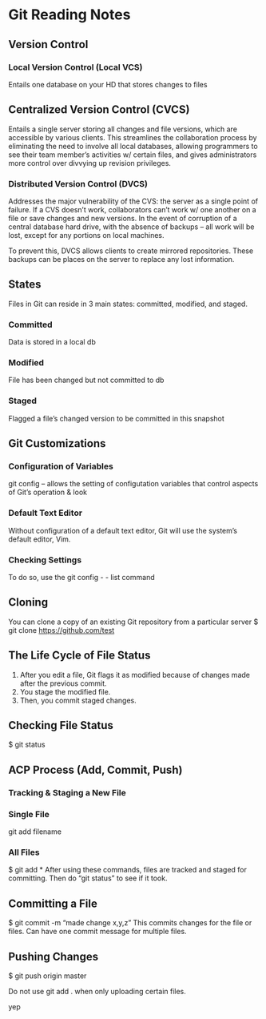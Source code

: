 # Git Reading Notes

## Version Control

### Local Version Control (Local VCS)
Entails one database on your HD that stores changes to files

## Centralized Version Control (CVCS)
Entails a single server storing all changes and file versions, which are accessible by various clients.  This streamlines the collaboration process by eliminating the need to involve all local databases, allowing programmers to see their team member’s activities w/ certain files, and gives administrators more control over divvying up revision privileges.

### Distributed Version Control (DVCS)
Addresses the major vulnerability of the CVS: the server as a single point of failure.  If a CVS doesn’t work, collaborators can’t work w/ one another on a file or save changes and new versions.  In the event of corruption of a central database hard drive, with the absence of backups – all work will be lost, except for any portions on local machines.

To prevent this, DVCS allows clients to create mirrored repositories.  These backups can be places on the server to replace any lost information.

## States

Files in Git can reside in 3 main states: committed, modified, and staged.

### Committed
Data is stored in a local db

### Modified
File has been changed but not committed to db

### Staged
Flagged a file’s changed version to be committed in this snapshot

## Git Customizations

### Configuration of Variables
git config – allows the setting of configutation variables that control aspects of Git’s operation & look

### Default Text Editor
Without configuration of a default text editor, Git will use the system’s default editor, Vim.

### Checking Settings
To do so, use the git config - - list command

## Cloning
You can clone a copy of an existing Git repository from a particular server
$ git clone https://github.com/test

## The Life Cycle of File Status
1. After you edit a file, Git flags it as modified because of changes made after the previous commit.
1. You stage the modified file.
1. Then, you commit staged changes.

## Checking File Status
$ git status

## ACP Process (Add, Commit, Push)

### Tracking & Staging a New File  

### Single File
 git add filename

### All Files
$ git add *
After using these commands, files are tracked and staged for committing.
Then do “git status” to see if it took.


## Committing a File
$ git commit -m “made change x,y,z”
This commits changes for the file or files.  Can have one commit message for multiple files.

## Pushing Changes
$ git push origin master

Do not use git add . when only uploading certain files.


yep




